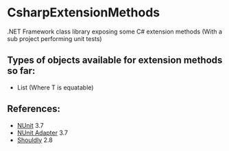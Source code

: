 # CsharpExtensionMethods

.NET Framework class library exposing some C# extension methods (With a sub project performing unit tests)


## Types of objects available for extension methods so far:
- List<T> (Where T is equatable)


## References:
- [NUnit](https://github.com/nunit/docs/wiki) 3.7
- [NUnit Adapter](https://github.com/nunit/docs/wiki/Visual-Studio-Test-Adapter) 3.7
- [Shouldly](https://github.com/shouldly/shouldly) 2.8
